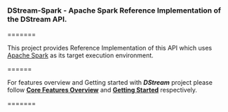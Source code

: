 ### DStream-Spark - Apache Spark Reference Implementation of the DStream API.

=======

This project provides Reference Implementation of this API which uses [Apache Spark](http://spark.apache.org/) as its target execution environment.

======

For features overview and Getting started with _**DStream**_ project please follow [**Core Features Overview**](https://github.com/hortonworks/dstream/wiki/Core-Features-Overview) and [**Getting Started**](https://github.com/hortonworks/dstream/wiki) respectively.

=======
